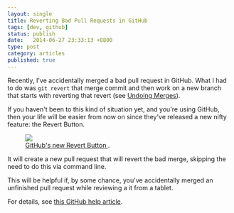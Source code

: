 ```yaml
---
layout: single
title: Reverting Bad Pull Requests in GitHub
tags: [dev, github]
status: publish
date:   2014-06-27 23:33:13 +0800
type: post
category: articles
published: true
---
```


Recently, I've accidentally merged a bad pull request in GitHub.
What I had to do was `git revert` that merge commit and then
work on a new branch that starts with reverting that revert
(see [Undoing Merges](http://git-scm.com/blog/2010/03/02/undoing-merges.html)).

If you haven't been to this kind of situation yet, and you're using
GitHub, then your life will be easier from now on since they've
released a new nifty feature: the Revert Button.

<figure>
	<a href="http://s22.postimg.org/pae4ehdn5/revert_button.png ">
    <img src="http://s22.postimg.org/pae4ehdn5/revert_button.png ">
  </a>
	<figcaption>
    <a href="http://s22.postimg.org/pae4ehdn5/revert_button.png " title="GitHub's new Revert Button">
      GitHub's new Revert Button
    </a>.
  </figcaption>
</figure>

It will create a new pull request that will revert the bad merge, skipping
the need to do this via command line.

This will be helpful if, by some chance, you've accidentally merged an unfinished pull request
while reviewing a it from a tablet.

For details, see [this GitHub help article](https://help.github.com/articles/reverting-a-pull-request).
